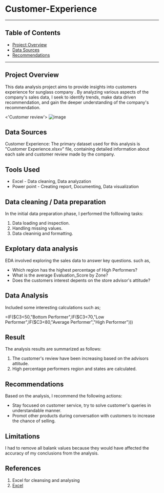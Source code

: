 # Customer-Experience
----
## Table of Contents

- [Project Overview](#project-overview)
- [Data Sources](#data-sources)
- [Recommendations](#recommendations)

----

## Project Overview

This data analysis project aims to provide insights into customers experience for sunglass company . By analyzing various aspects of the company's sales data, I seek to identify trends, make data driven recommendation, and gain the deeper understanding of the company's recommendation.

<'Customer review'>
![image](https://github.com/Devika-0R/Customer-Experience/assets/153339996/48accbf0-63df-4ebc-bee2-7b09ef74e5ad)


## Data Sources

Customer Experience: The primary dataset used for this analysis is "Customer Experience.xlsxv" file, containing detailed information about each sale and customer review made by the company.

## Tools Used

- Excel - Data cleaning, Data analyzation
- Power point -  Creating report, Documenting, Data visualization

## Data cleaning / Data preparation

In the initial data preparation phase, I performed the folllowing tasks:
 1. Data loading and inspection.
 2. Handling missing values.
 3. Data cleaninig and formatting.

## Explotary data analysis
EDA involved exploring the sales data to answer key questions. such as,

- Which region has the highest percentage of High Performers? 
- What is the average Evaluation_Score by Zone?
- Does the customers interest depents on the store advisor's attitude?

## Data Analysis
Included some interesting calculations such as;

=IF($C3<50,"Bottom Performer",IF($C3<70,"Low Performer",IF($C3<80,"Average Performer","High Performer")))


## Result

The analysis results are summarized as follows:
1. The customer's review have been increasing based on the advisors attitude.
2. High percentage performers region and states are calculated.

## Recommendations

Based on the analysis, I recommend the following actions:
- Stay focused on customer service, try to solve customer's queries in understandable manner.
- Promot other products during conversation with customers to increase the chance of selling.


## Limitations

I had to remove all balank values because they would have affected the accuracy of my conclusions from the analysis. 

## References

1. Excel for cleansing and analysing
2. [Excel](www.microsoft.com)




